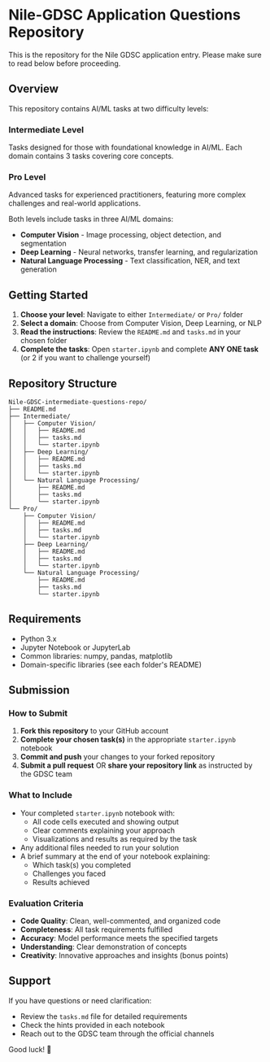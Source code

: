 # Nile-GDSC Application Questions Repository

This is the repository for the Nile GDSC application entry. Please make sure to read below before proceeding.

## Overview

This repository contains AI/ML tasks at two difficulty levels:

### Intermediate Level
Tasks designed for those with foundational knowledge in AI/ML. Each domain contains 3 tasks covering core concepts.

### Pro Level
Advanced tasks for experienced practitioners, featuring more complex challenges and real-world applications.

Both levels include tasks in three AI/ML domains:
- **Computer Vision** - Image processing, object detection, and segmentation
- **Deep Learning** - Neural networks, transfer learning, and regularization
- **Natural Language Processing** - Text classification, NER, and text generation

## Getting Started

1. **Choose your level**: Navigate to either `Intermediate/` or `Pro/` folder
2. **Select a domain**: Choose from Computer Vision, Deep Learning, or NLP
3. **Read the instructions**: Review the `README.md` and `tasks.md` in your chosen folder
4. **Complete the tasks**: Open `starter.ipynb` and complete **ANY ONE task** (or 2 if you want to challenge yourself)

## Repository Structure

```
Nile-GDSC-intermediate-questions-repo/
├── README.md
├── Intermediate/
│   ├── Computer Vision/
│   │   ├── README.md
│   │   ├── tasks.md
│   │   └── starter.ipynb
│   ├── Deep Learning/
│   │   ├── README.md
│   │   ├── tasks.md
│   │   └── starter.ipynb
│   └── Natural Language Processing/
│       ├── README.md
│       ├── tasks.md
│       └── starter.ipynb
└── Pro/
    ├── Computer Vision/
    │   ├── README.md
    │   ├── tasks.md
    │   └── starter.ipynb
    ├── Deep Learning/
    │   ├── README.md
    │   ├── tasks.md
    │   └── starter.ipynb
    └── Natural Language Processing/
        ├── README.md
        ├── tasks.md
        └── starter.ipynb
```

## Requirements

- Python 3.x
- Jupyter Notebook or JupyterLab
- Common libraries: numpy, pandas, matplotlib
- Domain-specific libraries (see each folder's README)

## Submission

### How to Submit

1. **Fork this repository** to your GitHub account
2. **Complete your chosen task(s)** in the appropriate `starter.ipynb` notebook
3. **Commit and push** your changes to your forked repository
4. **Submit a pull request** OR **share your repository link** as instructed by the GDSC team

### What to Include

- Your completed `starter.ipynb` notebook with:
  - All code cells executed and showing output
  - Clear comments explaining your approach
  - Visualizations and results as required by the task
- Any additional files needed to run your solution
- A brief summary at the end of your notebook explaining:
  - Which task(s) you completed
  - Challenges you faced
  - Results achieved

### Evaluation Criteria

- **Code Quality**: Clean, well-commented, and organized code
- **Completeness**: All task requirements fulfilled
- **Accuracy**: Model performance meets the specified targets
- **Understanding**: Clear demonstration of concepts
- **Creativity**: Innovative approaches and insights (bonus points)

## Support

If you have questions or need clarification:
- Review the `tasks.md` file for detailed requirements
- Check the hints provided in each notebook
- Reach out to the GDSC team through the official channels

Good luck! 🚀
